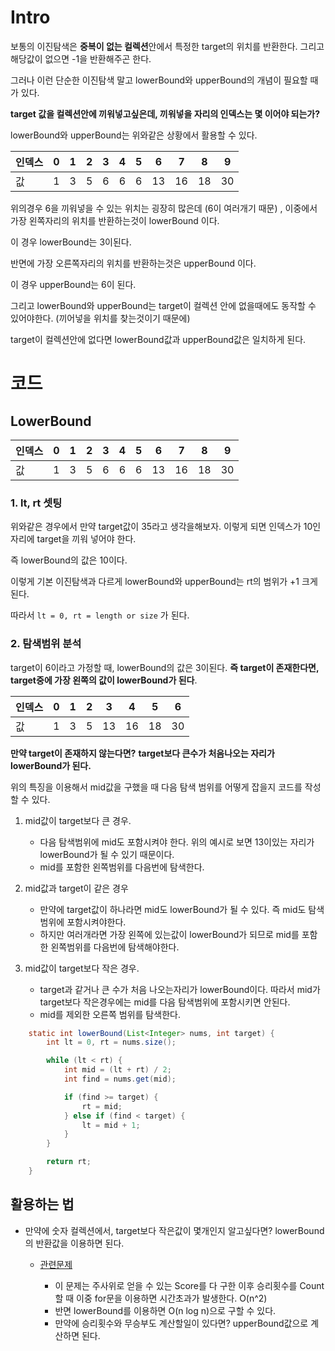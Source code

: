 # Intro

보통의 이진탐색은 **중복이 없는 컬렉션**안에서 특정한 target의 위치를 반환한다. 그리고 해당값이 없으면 -1을 반환해주곤 한다.

그러나 이런 단순한 이진탐색 말고 lowerBound와 upperBound의 개념이 필요할 때가 있다.

**target 값을 컬렉션안에 끼워넣고싶은데, 끼워넣을 자리의 인덱스는 몇 이어야 되는가?**

lowerBound와 upperBound는 위와같은 상황에서 활용할 수 있다.

인덱스 | 0 | 1 | 2 | 3 | 4 | 5 |  6 |  7 |  8 |  9 
|--|--|--|--|--|--|--|--|--|--|--|
값 | 1 | 3 | 5 | 6 | 6 | 6 | 13 | 16 | 18 | 30

위의경우 6을 끼워넣을 수 있는 위치는 굉장히 많은데 (6이 여러개기 때문) , 이중에서 가장 왼쪽자리의 위치를 반환하는것이 lowerBound 이다.

이 경우 lowerBound는 3이된다.

반면에 가장 오른쪽자리의 위치를 반환하는것은 upperBound 이다.

이 경우 upperBound는 6이 된다.

그리고 lowerBound와 upperBound는 target이 컬렉션 안에 없을때에도 동작할 수 있어야한다. (끼어넣을 위치를 찾는것이기 때문에)

target이 컬렉션안에 없다면 lowerBound값과 upperBound값은 일치하게 된다.

# 코드

## LowerBound

인덱스 | 0 | 1 | 2 | 3 | 4 | 5 |  6 |  7 |  8 |  9 
|--|--|--|--|--|--|--|--|--|--|--|
값 | 1 | 3 | 5 | 6 | 6 | 6 | 13 | 16 | 18 | 30

### 1. lt, rt 셋팅

위와같은 경우에서 만약 target값이 35라고 생각을해보자. 이렇게 되면 인덱스가 10인자리에 target을 끼워 넣어야 한다.

즉 lowerBound의 값은 10이다.

이렇게 기본 이진탐색과 다르게 lowerBound와 upperBound는 rt의 범위가 +1 크게된다.

따라서 `lt = 0, rt = length or size` 가 된다.

### 2. 탐색범위 분석

target이 6이라고 가정할 때, lowerBound의 값은 3이된다. **즉 target이 존재한다면, target중에 가장 왼쪽의 값이 lowerBound가 된다**.

인덱스 | 0 | 1 | 2 | 3 | 4 | 5 |  6 |
|--|--|--|--|--|--|--|--|
값 | 1 | 3 | 5 | 13 | 16 | 18 | 30

**만약 target이 존재하지 않는다면?** **target보다 큰수가 처음나오는 자리가 lowerBound가 된다.**

위의 특징을 이용해서 mid값을 구했을 때 다음 탐색 범위를 어떻게 잡을지 코드를 작성할 수 있다.


1. mid값이 target보다 큰 경우.

   - 다음 탐색범위에 mid도 포함시켜야 한다. 위의 예시로 보면 13이있는 자리가 lowerBound가 될 수 있기 때문이다.
   - mid를 포함한 왼쪽범위를 다음번에 탐색한다.

2. mid값과 target이 같은 경우

   - 만약에 target값이 하나라면 mid도 lowerBound가 될 수 있다. 즉 mid도 탐색범위에 포함시켜야한다.
   - 하지만 여러개라면 가장 왼쪽에 있는값이 lowerBound가 되므로 mid를 포함한 왼쪽범위를 다음번에 탐색해야한다.

3. mid값이 target보다 작은 경우.

   - target과 같거나 큰 수가 처음 나오는자리가 lowerBound이다. 따라서 mid가 target보다 작은경우에는 mid를 다음 탐색범위에 포함시키면 안된다.
   - mid를 제외한 오른쪽 범위를 탐색한다.

    
```java
    static int lowerBound(List<Integer> nums, int target) {
        int lt = 0, rt = nums.size();

        while (lt < rt) {
            int mid = (lt + rt) / 2;
            int find = nums.get(mid);

            if (find >= target) {
                rt = mid;
            } else if (find < target) {
                lt = mid + 1;
            }
        }

        return rt;
    }


```






## 활용하는 법

- 만약에 숫자 컬렉션에서, target보다 작은값이 몇개인지 알고싶다면? lowerBound의 반환값을 이용하면 된다.

  - [관련문제](https://school.programmers.co.kr/learn/courses/30/lessons/258709)
  
    - 이 문제는 주사위로 얻을 수 있는 Score를 다 구한 이후 승리횟수를 Count할 때 이중 for문을 이용하면 시간초과가 발생한다. O(n^2)
    - 반면 lowerBound를 이용하면 O(n log n)으로 구할 수 있다.
    - 만약에 승리횟수와 무승부도 계산할일이 있다면? upperBound값으로 계산하면 된다.
